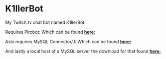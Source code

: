 K1llerBot
=========

My Twitch.tv chat bot named K1llerBot.

Requires Pircbot: Which can be found **[here:](http://www.jibble.org/pircbot.php/)**

Aslo requires MySQL Connector/J: Which can be found **[here:](http://dev.mysql.com/downloads/connector/j/)**

And lastly a local host of a MySQL server the download for that found **[here:](http://dev.mysql.com/downloads/mysql/)**
